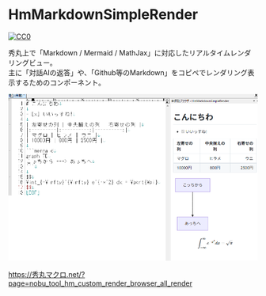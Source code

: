 # HmMarkdownSimpleRender

[![CC0](https://img.shields.io/badge/license-CC0-blue.svg?style=flat)](LICENSE.txt)

秀丸上で「Markdown / Mermaid / MathJax」に対応したリアルタイムレンダリングビュー。  
主に「対話AIの返答」や、「Github等のMarkdown」をコピペでレンダリング表示するためのコンポーネント。

<img src="./cnt_hm_markdown_simple_render_01.png">

https://秀丸マクロ.net/?page=nobu_tool_hm_custom_render_browser_all_render